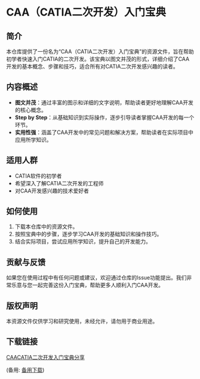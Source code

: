 # CAA（CATIA二次开发）入门宝典

## 简介
本仓库提供了一份名为“CAA（CATIA二次开发）入门宝典”的资源文件，旨在帮助初学者快速入门CATIA的二次开发。该宝典以图文并茂的形式，详细介绍了CAA开发的基本概念、步骤和技巧，适合所有对CATIA二次开发感兴趣的读者。

## 内容概述
- **图文并茂**：通过丰富的图示和详细的文字说明，帮助读者更好地理解CAA开发的核心概念。
- **Step by Step**：从基础知识到实际操作，逐步引导读者掌握CAA开发的每一个环节。
- **实用性强**：涵盖了CAA开发中的常见问题和解决方案，帮助读者在实际项目中应用所学知识。

## 适用人群
- CATIA软件的初学者
- 希望深入了解CATIA二次开发的工程师
- 对CAA开发感兴趣的技术爱好者

## 如何使用
1. 下载本仓库中的资源文件。
2. 按照宝典中的步骤，逐步学习CAA开发的基础知识和操作技巧。
3. 结合实际项目，尝试应用所学知识，提升自己的开发能力。

## 贡献与反馈
如果您在使用过程中有任何问题或建议，欢迎通过仓库的Issue功能提出。我们非常乐意与您一起完善这份入门宝典，帮助更多人顺利入门CAA开发。

## 版权声明
本资源文件仅供学习和研究使用，未经允许，请勿用于商业用途。

## 下载链接
[CAACATIA二次开发入门宝典分享](https://pan.quark.cn/s/f661ea1c1c28) 

(备用: [备用下载](https://pan.baidu.com/s/1BmExkfZ7BjXfh2I7sk8xGA?pwd=1234))
